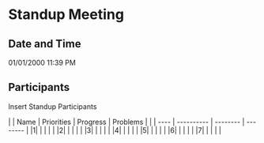# Standup Meeting
## Date and Time
01/01/2000 11:39 PM
## Participants
Insert Standup Participants


| | Name | Priorities | Progress | Problems |
| | ---- | ---------- | -------- | -------- |
|1|      |            |          |          |
|2|      |            |          |          |
|3|      |            |          |          |
|4|      |            |          |          |
|5|      |            |          |          |
|6|      |            |          |          |
|7|      |            |          |          |

